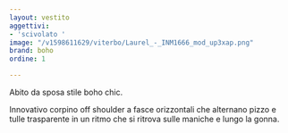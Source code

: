 ```yaml
---
layout: vestito
aggettivi:
- 'scivolato '
image: "/v1598611629/viterbo/Laurel_-_INM1666_mod_up3xap.png"
brand: boho
ordine: 1

---
```

Abito da sposa stile boho chic.

Innovativo corpino off shoulder a fasce orizzontali che alternano pizzo e tulle trasparente in un ritmo che si ritrova sulle maniche e lungo la gonna.